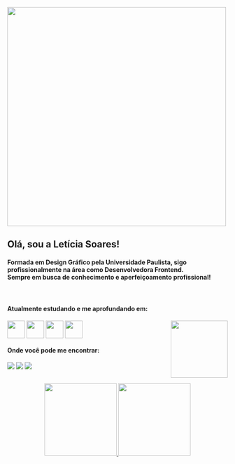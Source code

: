 <img width="500" src="https://i.imgur.com/Wsk0l9g.png"> <br>


## Olá, sou a Letícia Soares! 

#### Formada em Design Gráfico pela Universidade Paulista, sigo profissionalmente na área como Desenvolvedora Frontend. <br>Sempre em busca de conhecimento e aperfeiçoamento profissional! 

<div align="left" style="display: inline_block"><br>  
  <h4>Atualmente estudando e me aprofundando em: </h4>
  <img align="center" width="40" src="https://i.imgur.com/1xZmfYw.png">
  <img align="center" width="40" src="https://i.imgur.com/j3RrxEK.png">
  <img align="center" width="40" src="https://i.imgur.com/IRZV1i1.png">
  <img align="center" width="40" src="https://i.imgur.com/QUkEF8Y.png">
  <img align="right" width="130" src="https://imgur.com/A6cCBpj.png">
</div>  
<div align="left"> 
  <h4>Onde você pode me encontrar: </h4>
  <a href="https://instagram.com/leticialist" target="_blank"><img src="https://img.shields.io/badge/-Instagram-%23d27ac9?style=for-the-badge&logo=instagram&logoColor=white" target="_blank"></a>
   <a href="https://www.linkedin.com/in/leticialist" target="_blank"><img src="https://img.shields.io/badge/-LinkedIn-%23d27ac9?style=for-the-badge&logo=linkedin&logoColor=white" target="_blank"></a> 
  <a href = "mailto:leticialist@gmail.com"><img src="https://img.shields.io/badge/-Gmail-d27ac9?style=for-the-badge&logo=gmail&logoColor=white" target="_blank"></a>  
</div>

## 

<div align="center">
  <a href="https://github.com/leticialist">
  <img height="165em" src="https://github-readme-stats.vercel.app/api?username=leticialist&show_icons=true&theme=cobalt&include_all_commits=true&count_private=true"/>
  <img height="165em"  src="https://github-readme-stats.vercel.app/api/top-langs/?username=leticialist&layout=compact&langs_count=6&theme=cobalt"/>
</div> 
  


